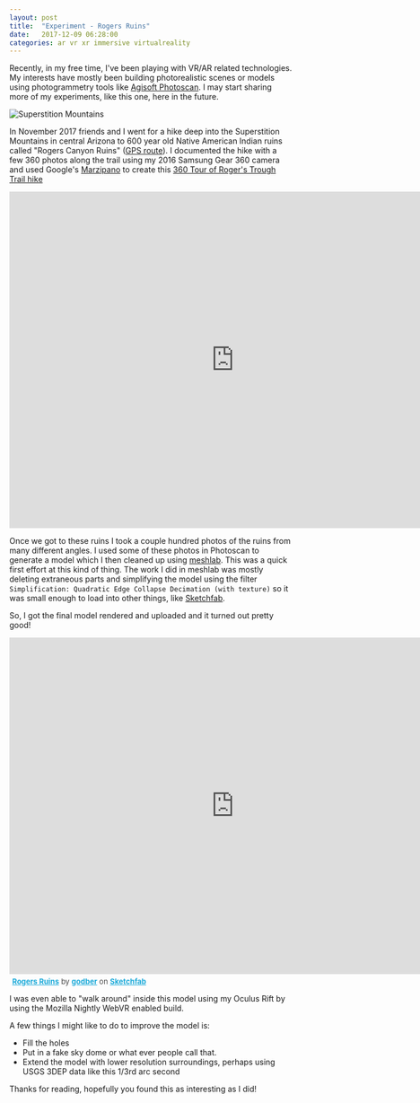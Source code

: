```yaml
---
layout: post
title:  "Experiment - Rogers Ruins"
date:   2017-12-09 06:28:00
categories: ar vr xr immersive virtualreality
---
```


Recently, in my free time, I've been playing with VR/AR related technologies.
My interests have mostly been building photorealistic scenes or models using
photogrammetry tools like [Agisoft Photoscan](http://www.agisoft.com/).  I may
start sharing more of my experiments, like this one, here in the future.

![Superstition Mountains](/images/south-central-superstitions.jpg)

In November 2017 friends and I went for a hike deep into the Superstition
Mountains in central Arizona to 600 year old Native American Indian ruins
called "Rogers Canyon Ruins" ([GPS route](https://hikearizona.com/map.php?QX=6728)).
I documented the hike with a few 360 photos along the trail using my 2016
Samsung Gear 360 camera and used Google's [Marzipano](http://www.marzipano.net/)
to create this [360 Tour of Roger's Trough Trail hike](http://uberhip.com/misc/rr/)

<div class="marzipano-embed">
  <iframe width="800" height="600" src="http://uberhip.com/misc/rr/" allowvr
  allowfullscreen mozallowfullscreen="true" webkitallowfullscreen="true"
  frameborder="0" onmousewheel=""></iframe>
</div>

Once we got to these ruins I took a couple hundred photos of the ruins from many
different angles.  I used some of these photos in Photoscan to generate a model
which I then cleaned up using [meshlab](http://www.meshlab.net/).  This was a
quick first effort at this kind of thing.  The work I did in meshlab was mostly
deleting extraneous parts and simplifying the model using the filter
`Simplification: Quadratic Edge Collapse Decimation (with texture)` so it was
small enough to load into other things, like [Sketchfab](sketchfab.com).

So, I got the final model rendered and uploaded and it turned out pretty good!

<div class="sketchfab-embed-wrapper"><iframe width="800" height="600"
     src="https://sketchfab.com/models/bd0910690fc24b478ee97d750c77b600/embed"
     frameborder="0" allowvr allowfullscreen mozallowfullscreen="true"
     webkitallowfullscreen="true" onmousewheel=""></iframe>

<p style="font-size: 13px; font-weight: normal; margin: 5px; color: #4A4A4A;">
    <a href="https://sketchfab.com/models/bd0910690fc24b478ee97d750c77b600?utm_medium=embed&utm_source=website&utm_campain=share-popup" target="_blank" style="font-weight: bold; color: #1CAAD9;">Rogers Ruins</a>
    by <a href="https://sketchfab.com/godber?utm_medium=embed&utm_source=website&utm_campain=share-popup" target="_blank" style="font-weight: bold; color: #1CAAD9;">godber</a>
    on <a href="https://sketchfab.com?utm_medium=embed&utm_source=website&utm_campain=share-popup" target="_blank" style="font-weight: bold; color: #1CAAD9;">Sketchfab</a>
</p>
</div>

I was even able to "walk around" inside this model using my Oculus Rift by using
the Mozilla Nightly WebVR enabled build.

A few things I might like to do to improve the model is:

* Fill the holes
* Put in a fake sky dome or what ever people call that.
* Extend the model with lower resolution surroundings, perhaps using USGS 3DEP
  data like this 1/3rd arc second

Thanks for reading, hopefully you found this as interesting as I did!
